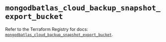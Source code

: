 # `mongodbatlas_cloud_backup_snapshot_export_bucket`

Refer to the Terraform Registry for docs: [`mongodbatlas_cloud_backup_snapshot_export_bucket`](https://registry.terraform.io/providers/mongodb/mongodbatlas/1.22.0/docs/resources/cloud_backup_snapshot_export_bucket).
